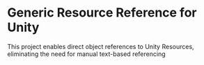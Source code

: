 # Generic Resource Reference for Unity

This project enables direct object references to Unity Resources, eliminating the need for manual text-based referencing
